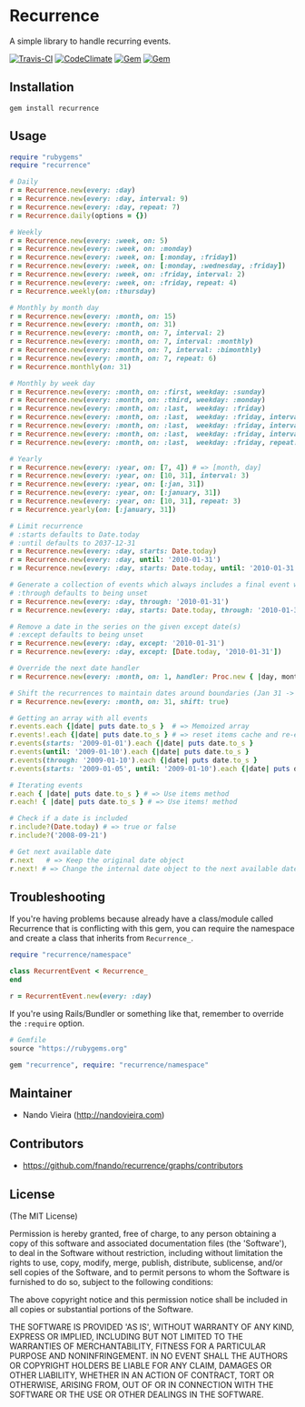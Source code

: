 # Recurrence

A simple library to handle recurring events.

[![Travis-CI](https://travis-ci.org/fnando/recurrence.png)](https://travis-ci.org/fnando/recurrence)
[![CodeClimate](https://codeclimate.com/github/fnando/recurrence.png)](https://codeclimate.com/github/fnando/recurrence)
[![Gem](https://img.shields.io/gem/v/recurrence.svg)](https://rubygems.org/gems/recurrence)
[![Gem](https://img.shields.io/gem/dt/recurrence.svg)](https://rubygems.org/gems/recurrence)

## Installation

    gem install recurrence

## Usage

```ruby
require "rubygems"
require "recurrence"

# Daily
r = Recurrence.new(every: :day)
r = Recurrence.new(every: :day, interval: 9)
r = Recurrence.new(every: :day, repeat: 7)
r = Recurrence.daily(options = {})

# Weekly
r = Recurrence.new(every: :week, on: 5)
r = Recurrence.new(every: :week, on: :monday)
r = Recurrence.new(every: :week, on: [:monday, :friday])
r = Recurrence.new(every: :week, on: [:monday, :wednesday, :friday])
r = Recurrence.new(every: :week, on: :friday, interval: 2)
r = Recurrence.new(every: :week, on: :friday, repeat: 4)
r = Recurrence.weekly(on: :thursday)

# Monthly by month day
r = Recurrence.new(every: :month, on: 15)
r = Recurrence.new(every: :month, on: 31)
r = Recurrence.new(every: :month, on: 7, interval: 2)
r = Recurrence.new(every: :month, on: 7, interval: :monthly)
r = Recurrence.new(every: :month, on: 7, interval: :bimonthly)
r = Recurrence.new(every: :month, on: 7, repeat: 6)
r = Recurrence.monthly(on: 31)

# Monthly by week day
r = Recurrence.new(every: :month, on: :first, weekday: :sunday)
r = Recurrence.new(every: :month, on: :third, weekday: :monday)
r = Recurrence.new(every: :month, on: :last,  weekday: :friday)
r = Recurrence.new(every: :month, on: :last,  weekday: :friday, interval: 2)
r = Recurrence.new(every: :month, on: :last,  weekday: :friday, interval: :quarterly)
r = Recurrence.new(every: :month, on: :last,  weekday: :friday, interval: :semesterly)
r = Recurrence.new(every: :month, on: :last,  weekday: :friday, repeat: 3)

# Yearly
r = Recurrence.new(every: :year, on: [7, 4]) # => [month, day]
r = Recurrence.new(every: :year, on: [10, 31], interval: 3)
r = Recurrence.new(every: :year, on: [:jan, 31])
r = Recurrence.new(every: :year, on: [:january, 31])
r = Recurrence.new(every: :year, on: [10, 31], repeat: 3)
r = Recurrence.yearly(on: [:january, 31])

# Limit recurrence
# :starts defaults to Date.today
# :until defaults to 2037-12-31
r = Recurrence.new(every: :day, starts: Date.today)
r = Recurrence.new(every: :day, until: '2010-01-31')
r = Recurrence.new(every: :day, starts: Date.today, until: '2010-01-31')

# Generate a collection of events which always includes a final event with the given through date
# :through defaults to being unset
r = Recurrence.new(every: :day, through: '2010-01-31')
r = Recurrence.new(every: :day, starts: Date.today, through: '2010-01-31')

# Remove a date in the series on the given except date(s)
# :except defaults to being unset
r = Recurrence.new(every: :day, except: '2010-01-31')
r = Recurrence.new(every: :day, except: [Date.today, '2010-01-31'])

# Override the next date handler
r = Recurrence.new(every: :month, on: 1, handler: Proc.new { |day, month, year| raise("Date not allowed!") if year == 2011 && month == 12 && day == 31 })

# Shift the recurrences to maintain dates around boundaries (Jan 31 -> Feb 28 -> Mar 28)
r = Recurrence.new(every: :month, on: 31, shift: true)

# Getting an array with all events
r.events.each {|date| puts date.to_s }  # => Memoized array
r.events!.each {|date| puts date.to_s } # => reset items cache and re-execute it
r.events(starts: '2009-01-01').each {|date| puts date.to_s }
r.events(until: '2009-01-10').each {|date| puts date.to_s }
r.events(through: '2009-01-10').each {|date| puts date.to_s }
r.events(starts: '2009-01-05', until: '2009-01-10').each {|date| puts date.to_s }

# Iterating events
r.each { |date| puts date.to_s } # => Use items method
r.each! { |date| puts date.to_s } # => Use items! method

# Check if a date is included
r.include?(Date.today) # => true or false
r.include?('2008-09-21')

# Get next available date
r.next   # => Keep the original date object
r.next! # => Change the internal date object to the next available date
```

## Troubleshooting

If you're having problems because already have a class/module called Recurrence
that is conflicting with this gem, you can require the namespace and create a
class that inherits from `Recurrence_`.

```ruby
require "recurrence/namespace"

class RecurrentEvent < Recurrence_
end

r = RecurrentEvent.new(every: :day)
```

If you're using Rails/Bundler or something like that, remember to override the
`:require` option.

```ruby
# Gemfile
source "https://rubygems.org"

gem "recurrence", require: "recurrence/namespace"
```

## Maintainer

- Nando Vieira (http://nandovieira.com)

## Contributors

- https://github.com/fnando/recurrence/graphs/contributors

## License

(The MIT License)

Permission is hereby granted, free of charge, to any person obtaining a copy of
this software and associated documentation files (the 'Software'), to deal in
the Software without restriction, including without limitation the rights to
use, copy, modify, merge, publish, distribute, sublicense, and/or sell copies of
the Software, and to permit persons to whom the Software is furnished to do so,
subject to the following conditions:

The above copyright notice and this permission notice shall be included in all
copies or substantial portions of the Software.

THE SOFTWARE IS PROVIDED 'AS IS', WITHOUT WARRANTY OF ANY KIND, EXPRESS OR
IMPLIED, INCLUDING BUT NOT LIMITED TO THE WARRANTIES OF MERCHANTABILITY, FITNESS
FOR A PARTICULAR PURPOSE AND NONINFRINGEMENT. IN NO EVENT SHALL THE AUTHORS OR
COPYRIGHT HOLDERS BE LIABLE FOR ANY CLAIM, DAMAGES OR OTHER LIABILITY, WHETHER
IN AN ACTION OF CONTRACT, TORT OR OTHERWISE, ARISING FROM, OUT OF OR IN
CONNECTION WITH THE SOFTWARE OR THE USE OR OTHER DEALINGS IN THE SOFTWARE.
